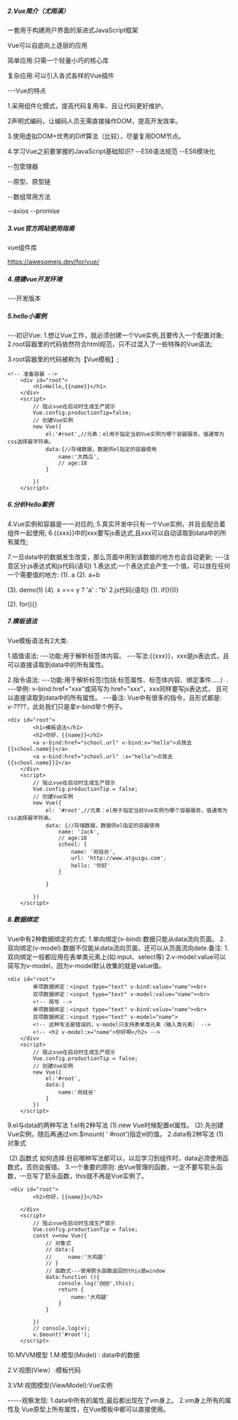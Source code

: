 ##### 2.Vue简介（尤雨溪）

一套用于构建用户界面的渐进式JavaScript框架

Vue可以自底向上逐层的应用

简单应用:只需一个轻量小巧的核心库

复杂应用:可以引入各式各样的Vue插件

---Vue的特点

1.采用组件化模式，提高代码复用率、且让代码更好维护。

2声明式编码，让编码人员无需直接操作DOM，提高开发效率。

3.使用虚拟DOM+优秀的Diff算法（比较），尽量复用DOM节点。

4.学习Vue之前要掌握的JavaScript基础知识?
--ES6语法规范
--ES6模块化

--包管理器

--原型、原型链

--数组常用方法

--axios
--promise

##### 3.vue官方网站使用指南

vue组件库

https://awesomejs.dev/for/vue/

##### 4.搭建vue开发环境

---开发版本

##### 5.hello小案例

---初识Vue: 
1.想让Vue工作，就必须创建一个Vue实例,且要传入一个配置对象;
2.root容器里的代码依然符合html规范，只不过混入了一些特殊的Vue语法;

3.root容器里的代码被称为【Vue模板】;

```
<!-- 准备容器 -->
    <div id="root">
        <h1>Hello,{{name}}</h1>
    </div>
    <script>
        // 阻止vue在启动时生成生产提示
        Vue.config.productionTip=false;
        // 创建Vue实例
        new Vue({
            el:'#root',//元素：el用于指定当前Vue实例为哪个容器服务，值通常为css选择器字符串。
            data:{//存储数据，数据供el指定的容器使用
                name:'大西瓜',
                // age:18
            }

        })
    </script>
```

##### 6.分析Hello案例

4.Vue实例和容器是一一对应的;
5.真实开发中只有一个Vue实例，并且会配合着组件一起使用;
6.{{xxx}}中的xxx要写js表达式,且xxx可以自动读取到data中的所有属性;

7.一旦data中的数据发生改变，那么页面中用到该数据的地方也会自动更新;
---注意区分:js表达式和js代码(语句)
		1.表达式:一个表达式会产生一个值，可以放在任何一个需要值的地方:
(1). a
(2). a+b

(3). demo(1)
(4). x === y ? 'a' : "b'
		2.js代码(语句)
(1). if(){0}

(2). for(){}

##### 7.模板语法

Vue模板语法有2大类:

1.插值语法:
---功能:用于解析标签体内容。
---写法:{{xxx}}，xxx是js表达式，且可以直接读取到data中的所有属性。

2.指令语法:
---功能:用于解析标签(包括:标签属性、标签体内容、绑定事件.....）.
---举例: v-bind:href="xxx”或简写为:href="xxx"，xxx同样要写js表达式，
且可以直接读取到data中的所有属性。
---备注: Vue中有很多的指令，且形式都是: v-????，此处我们只是拿v-bind举个例子。

```
<div id="root">
        <h1>模板语法</h1>
        <h2>你好，{{name}}</h2>
        <a v-bind:href="school.url" v-bind:x="hello">点我去{{school.name}}</a>
        <a v-bind:href="school.url" :x="hello">点我去{{school.name}}2</a>
    </div>
    <script>
        // 阻止vue在启动时生成生产提示
        Vue.config.productionTip = false;
        // 创建Vue实例
        new Vue({
            el: '#root',//元素：el用于指定当前Vue实例为哪个容器服务，值通常为css选择器字符串。
            data: {//存储数据，数据供el指定的容器使用
                name: 'Jack',
                // age:18
                school: {
                    name: '尚硅谷',
                    url: 'http://www.atguigu.com',
                    hello: '你好'
                }

            }

        })
    </script>
```



##### 8.数据绑定

Vue中有2种数据绑定的方式:
1.单向绑定(v-bind):数据只能从data流向页面。
2.双向绑定(v-model):数据不仅能从data流向页面，还可以从页面流向date.备注:
1.双向绑定一般都应用在表单类元素上(如:input、select等)
2.v-model:value可以简写为v-model，因为v-model默认收集的就是value值。

```
<div id="root">
        单项数据绑定：<input type="text" v-bind:value="name"><br>
        双项数据绑定：<input type="text" v-model:value="name"><br>
        <!-- 简写 -->
        单项数据绑定：<input type="text" v-bind:value="name"><br>
        双项数据绑定：<input type="text" v-model="name">
        <!-- 这种写法是错误的，v-model只支持表单类元素（输入类元素） -->
        <!-- <h2 v-model:x="name">你好啊</h2> -->
    </div>
    <script>
        // 阻止vue在启动时生成生产提示
        Vue.config.productionTip = false;
        // 创建Vue实例
        new Vue({
            el:'#root',
            data:{
                name:'尚硅谷'
            }
        })
    </script>
```

9.el与data的两种写法
1.el有2种写法
					(1).new Vue时候配置el属性。
					(2).先创建Vue实例，随后再通过vm.$mount( ' #root')指定el的值。
2.data有2种写法
					(1).对象式

​					(2).函数式
如何选择:目前哪种写法都可以，以后学习到组件时，data必须使用函数式，否则会报错。
3.一个重要的原则:
由Vue管理的函数，一定不要写箭头函数，一旦写了箭头函数，this就不再是Vue实例了。

```
 <div id="root">
        <h2>你好，{{name}}</h2>

    </div>
    <script>
        // 阻止vue在启动时生成生产提示
        Vue.config.productionTip = false;
        const v=new Vue({
            // 对象式
            // data:{
            //     name:'大鸡腿'
            // }
            // 函数式---使用箭头函数返回的this是window
            data:function (){
                console.log('@@@',this);
                return {
                    name:'大鸡腿'
                }
            }
            
        })
        // console.log(v);
        v.$mount('#root');
    </script>
```

10.MVVM模型
1.M:模型(Model) : data中的数据

2.V:视图(View）:模板代码

3.VM:视图模型(ViewModel):Vue实例

-----观察发现:
1.data中所有的属性,最后都出现在了vm身上。
2.vm身上所有的属性及 Vue原型上所有属性，在Vue模板中都可以直接使用。